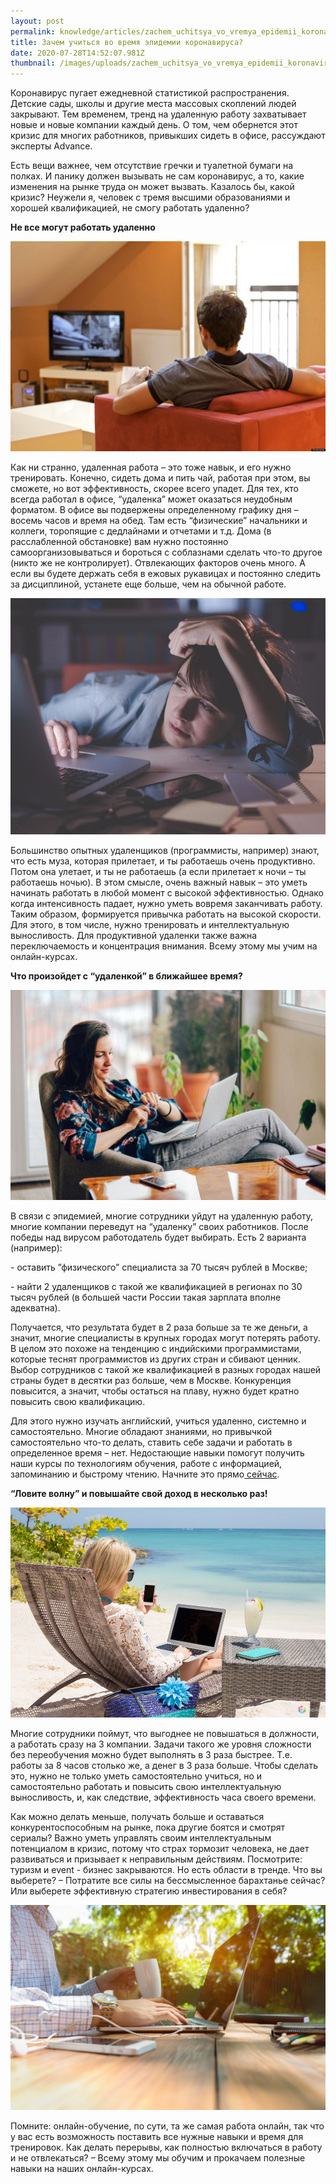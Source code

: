 ```yaml
---
layout: post
permalink: knowledge/articles/zachem_uchitsya_vo_vremya_epidemii_koronavirusa/index.html
title: Зачем учиться во время эпидемии коронавируса?
date: 2020-07-28T14:52:07.981Z
thumbnail: /images/uploads/zachem_uchitsya_vo_vremya_epidemii_koronavirusa-01.jpg
---
```

Коронавирус пугает ежедневной статистикой распространения. Детские сады, школы и другие места массовых скоплений людей закрывают. Тем временем, тренд на удаленную работу захватывает новые и новые компании каждый день. О том, чем обернется этот кризис для многих работников, привыкших сидеть в офисе, рассуждают эксперты Advance.

Есть вещи важнее, чем отсутствие гречки и туалетной бумаги на полках. И панику должен вызывать не сам коронавирус, а то, какие изменения на рынке труда он может вызвать. Казалось бы, какой кризис? Неужели я, человек с тремя высшими образованиями и хорошей квалификацией, не смогу работать удаленно?

**Не все могут работать удаленно**

![](/images/uploads/zachem_uchitsya_vo_vremya_epidemii_koronavirusa-02.jpg)

Как ни странно, удаленная работа – это тоже навык, и его нужно тренировать. Конечно, сидеть дома и пить чай, работая при этом, вы сможете, но вот эффективность, скорее всего упадет. Для тех, кто всегда работал в офисе, “удаленка” может оказаться неудобным форматом. В офисе вы подвержены определенному графику дня – восемь часов и время на обед. Там есть “физические” начальники и коллеги, торопящие с дедлайнами и отчетами и т.д. Дома (в расслабленной обстановке) вам нужно постоянно самоорганизовываться и бороться с соблазнами сделать что-то другое (никто же не контролирует). Отвлекающих факторов очень много. А если вы будете держать себя в ежовых рукавицах и постоянно следить за дисциплиной, устанете еще больше, чем на обычной работе.



![](/images/uploads/zachem_uchitsya_vo_vremya_epidemii_koronavirusa-03.jpg)

Большинство опытных удаленщиков (программисты, например) знают, что есть муза, которая прилетает, и ты работаешь очень продуктивно. Потом она улетает, и ты не работаешь (а если прилетает к ночи – ты работаешь ночью). В этом смысле, очень важный навык – это уметь начинать работать в любой момент с высокой эффективностью. Однако когда интенсивность падает, нужно уметь вовремя заканчивать работу. Таким образом, формируется привычка работать на высокой скорости. Для этого, в том числе, нужно тренировать и интеллектуальную выносливость. Для продуктивной удаленки также важна переключаемость и концентрация внимания. Всему этому мы учим на онлайн-курсах.

**Что произойдет с “удаленкой” в ближайшее время?**

![](/images/uploads/zachem_uchitsya_vo_vremya_epidemii_koronavirusa-04.jpg)

В связи с эпидемией, многие сотрудники уйдут на удаленную работу, многие компании переведут на “удаленку” своих работников. После победы над вирусом работодатель будет выбирать. Есть 2 варианта (например):

\- оставить ”физического” специалиста за 70 тысяч рублей в Москве;

\- найти 2 удаленщиков с такой же квалификацией в регионах по 30 тысяч рублей (в большей части России такая зарплата вполне адекватна).

Получается, что результата будет в 2 раза больше за те же деньги, а значит, многие специалисты в крупных городах могут потерять работу. В целом это похоже на тенденцию с индийскими программистами, которые теснят программистов из других стран и сбивают ценник. Выбор сотрудников с такой же квалификацией в разных городах нашей страны будет в десятки раз больше, чем в Москве. Конкуренция повысится, а значит, чтобы остаться на плаву, нужно будет кратно повысить свою квалификацию.

Для этого нужно изучать английский, учиться удаленно, системно и самостоятельно. Многие обладают знаниями, но привычкой самостоятельно что-то делать, ставить себе задачи и работать в определенное время – нет. Недостающие навыки помогут получить наши курсы по технологиям обучения, работе с информацией, запоминанию и быстрому чтению. Начните это прямо[ сейчас](https://advance-club.ru/event/karantin/).

**“Ловите волну” и повышайте свой доход в несколько раз!**

![](/images/uploads/zachem_uchitsya_vo_vremya_epidemii_koronavirusa-05.jpg)

Многие сотрудники поймут, что выгоднее не повышаться в должности, а работать сразу на 3 компании. Задачи такого же уровня сложности без переобучения можно будет выполнять в 3 раза быстрее. Т.е. работы за 8 часов столько же, а денег в 3 раза больше. Чтобы сделать это, нужно не только уметь самостоятельно учиться, но и самостоятельно работать и повысить свою интеллектуальную выносливость, и, как следствие, эффективность часа своего времени.

Как можно делать меньше, получать больше и оставаться конкурентоспособным на рынке, пока другие боятся и смотрят сериалы? Важно уметь управлять своим интеллектуальным потенциалом в кризис, потому что страх тормозит человека, не дает развиваться и призывает к неправильным действиям. Посмотрите: туризм и event - бизнес закрываются. Но есть области в тренде. Что вы выберете? – Потратите все силы на бессмысленное барахтанье сейчас? Или выберете эффективную стратегию инвестирования в себя?

![](/images/uploads/zachem_uchitsya_vo_vremya_epidemii_koronavirusa-06.jpg)

Помните: онлайн-обучение, по сути, та же самая работа онлайн, так что у вас есть возможность поставить все нужные навыки и время для тренировок. Как делать перерывы, как полностью включаться в работу и не отвлекаться? – Всему этому мы обучим и прокачаем полезные навыки на наших онлайн-курсах.